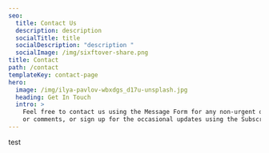 ```yaml
---
seo:
  title: Contact Us
  description: description
  socialTitle: title
  socialDescription: "description "
  socialImage: /img/sixftover-share.png
title: Contact
path: /contact
templateKey: contact-page
hero:
  image: /img/ilya-pavlov-wbxdgs_d17u-unsplash.jpg
  heading: Get In Touch
  intro: >
    Feel free to contact us using the Message Form for any non-urgent questions
    or comments, or sign up for the occasional updates using the Subscribe Form!
---
```

test
